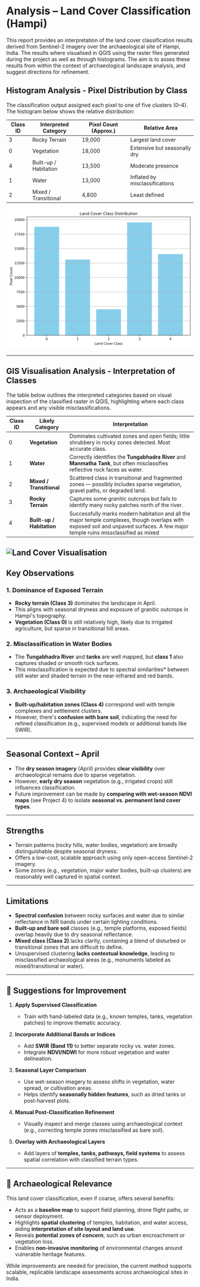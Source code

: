 # Analysis – Land Cover Classification (Hampi)

This report provides an interpretation of the land cover classification results derived from Sentinel-2 imagery over the archaeological site of Hampi, India. The results where visualised in QGIS using the raster files generated during the project as well as through histograms. The aim is to asses these results from within the context of archaeological landscape analysis, and suggest directions for refinement.

## Histogram Analysis - Pixel Distribution by Class

The classification output assigned each pixel to one of five clusters (0–4). The histogram below shows the relative distribution:

| Class ID | Interpreted Category         | Pixel Count (Approx.) | Relative Area |
|----------|------------------------------|------------------------|---------------|
| 3        | Rocky Terrain                | 19,000                 | Largest land cover |
| 0        | Vegetation                   | 18,000                 | Extensive but seasonally dry |
| 4        | Built-up / Habitation        | 13,500                 | Moderate presence |
| 1        | Water                        | 13,000                 | Inflated by misclassifications |
| 2        | Mixed / Transitional         | 4,800                  | Least defined |

![Land Cover Histogram](results/kmeans_class_distribution.png)

---

## GIS Visualisation Analysis - Interpretation of Classes

The table below outlines the interpreted categories based on visual inspection of the classified raster in QGIS, highlighting where each class appears and any visible misclassifications.

| Class ID | Likely Category               | Interpretation                                                                 |
|----------|-------------------------------|---------------------------------------------------------------------------------|
| 0        | **Vegetation**                | Dominates cultivated zones and open fields; little shrubbery in rocky zones detected. Most accurate class. |
| 1        | **Water**                     | Correctly identifies the **Tungabhadra River** and **Manmatha Tank**, but often misclassifies reflective rock faces as water. |
| 2        | **Mixed / Transitional**      | Scattered class in transitional and fragmented zones — possibly includes sparse vegetation, gravel paths, or degraded land. |
| 3        | **Rocky Terrain**             | Captures some granitic outcrops but fails to identify many rocky patches north of the river. |
| 4        | **Built-up / Habitation**     | Successfully marks modern habitation and all the major temple complexes, though overlaps with exposed soil and unpaved surfaces. A few major temple ruins missclassified as mixed |

![Land Cover Visualisation](../results/land_cover_classification.png)
---

## Key Observations

### 1. Dominance of Exposed Terrain
- **Rocky terrain (Class 3)** dominates the landscape in April.
- This aligns with seasonal dryness and exposure of granitic outcrops in Hampi's topography.
- **Vegetation (Class 0)** is still relatively high, likely due to irrigated agriculture, but sparse in transitional hill areas.

### 2. Misclassification in Water Bodies
- The **Tungabhadra River** and **tanks** are well mapped, but **class 1** also captures shaded or smooth rock surfaces.
- This misclassification is expected due to spectral similarities* between still water and shaded terrain in the near-infrared and red bands.

### 3. Archaeological Visibility
- **Built-up/habitation zones (Class 4)** correspond well with temple complexes and settlement clusters.
- However, there's **confusion with bare soil**, indicating the need for refined classification (e.g., supervised models or additional bands like SWIR).

---

## Seasonal Context – April 

- The **dry season imagery** (April) provides **clear visibility** over archaeological remains due to sparse vegetation.
- However, **early dry season** vegetation (e.g., irrigated crops) still influences classification.
- Future improvement can be made by **comparing with wet-season NDVI maps** (see Project 4) to isolate **seasonal vs. permanent land cover types**.

---

## Strengths

- Terrain patterns (rocky hills, water bodies, vegetation) are broadly distinguishable despite seasonal dryness.
- Offers a low-cost, scalable approach using only open-access Sentinel-2 imagery.
- Some zones (e.g., vegetation, major water bodies, built-up clusters) are reasonably well captured in spatial context.

---

## Limitations

- **Spectral confusion** between rocky surfaces and water due to similar reflectance in NIR bands under certain lighting conditions.
- **Built-up and bare soil** classes (e.g., temple platforms, exposed fields) overlap heavily due to dry seasonal reflectance.
- **Mixed class (Class 2)** lacks clarity, containing a blend of disturbed or transitional zones that are difficult to define.
- Unsupervised clustering **lacks contextual knowledge**, leading to misclassified archaeological areas (e.g., monuments labeled as mixed/transitional or water).

---

## 🔧 Suggestions for Improvement

1. **Apply Supervised Classification**
   - Train with hand-labeled data (e.g., known temples, tanks, vegetation patches) to improve thematic accuracy.

2. **Incorporate Additional Bands or Indices**
   - Add **SWIR (Band 11)** to better separate rocky vs. water zones.
   - Integrate **NDVI/NDWI** for more robust vegetation and water delineation.

3. **Seasonal Layer Comparison**
   - Use wet-season imagery to assess shifts in vegetation, water spread, or cultivation areas.
   - Helps identify **seasonally hidden features**, such as dried tanks or post-harvest plots.

4. **Manual Post-Classification Refinement**
   - Visually inspect and merge classes using archaeological context (e.g., correcting temple zones misclassified as bare soil).

5. **Overlay with Archaeological Layers**
   - Add layers of **temples, tanks, pathways, field systems** to assess spatial correlation with classified terrain types.

---

## 🏺 Archaeological Relevance

This land cover classification, even if coarse, offers several benefits:

- Acts as a **baseline map** to support field planning, drone flight paths, or sensor deployment.
- Highlights **spatial clustering** of temples, habitation, and water access, aiding **interpretation of site layout and land use**.
- Reveals **potential zones of concern**, such as urban encroachment or vegetation loss.
- Enables **non-invasive monitoring** of environmental changes around vulnerable heritage features.

While improvements are needed for precision, the current method supports scalable, replicable landscape assessments across archaeological sites in India.

